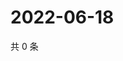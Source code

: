 # 2022-06-18

共 0 条

<!-- BEGIN WEIBO -->
<!-- 最后更新时间 Sat Jun 18 2022 19:12:08 GMT+0800 (China Standard Time) -->

<!-- END WEIBO -->
